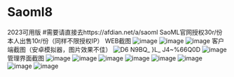 # Saoml8
2023可用版
#需要请直接去https://afdian.net/a/saoml
SaoML官网授权30r/份
本人出售10r/份（同样不限授权IP）
WEB截图
![image](https://github.com/982074664/Saoml8/assets/104291510/edac1e8f-87bb-400b-a485-e5b19833f19c)
![image](https://github.com/982074664/Saoml8/assets/104291510/b0062c00-766a-4a1a-8ab0-0231858089cb)
![image](https://github.com/982074664/Saoml8/assets/104291510/e88f4598-6a75-4f52-b350-4dafa2e72e38)
客户端截图（安卓模拟器，图片效果不佳）
![D6 N9BQ_ }L_ J4~%66Q0D](https://github.com/982074664/Saoml8/assets/104291510/ef1ac3db-963f-4fb7-be7c-030c2cf5f8dd)
![image](https://github.com/982074664/Saoml8/assets/104291510/6f0b7e48-3811-4bba-9315-3b52a588d97a)
管理界面截图
![image](https://github.com/982074664/Saoml8/assets/104291510/a0fbee1d-f556-4872-aa77-13caaec3b844)
![image](https://github.com/982074664/Saoml8/assets/104291510/7864b528-b944-4552-8ae4-05e1f7969005)
![image](https://github.com/982074664/Saoml8/assets/104291510/8c4f9096-15c3-4be6-a788-66c782fd118e)
![image](https://github.com/982074664/Saoml8/assets/104291510/dbf943ec-989d-427c-99ee-db8498bc5e32)
![image](https://github.com/982074664/Saoml8/assets/104291510/e7d11a81-e9f4-43b8-a754-f052b954d460)
![image](https://github.com/982074664/Saoml8/assets/104291510/37217067-9d9b-49f0-86e5-2da0dbc0f054)
![image](https://github.com/982074664/Saoml8/assets/104291510/1d6d1905-65c7-4396-a588-6813e6ba7023)
![image](https://github.com/982074664/Saoml8/assets/104291510/bd009853-4c1f-45b2-9fec-e5b5997d045f)
